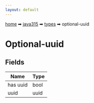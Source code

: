 ```yaml
---
layout: default
---
```


[home](/) ➡ [java315](/protocol/java315) ➡ [types](/protocol/java315/types) ➡ optional-uuid

# Optional-uuid

## Fields

Name | Type
---|---
has uuid | bool
uuid | uuid

